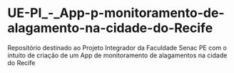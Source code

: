 # UE-PI_-_App-p-monitoramento-de-alagamento-na-cidade-do-Recife
Repositório destinado ao Projeto Integrador da Faculdade Senac PE com o intuito de criação de um App de monitoramento de alagamentos na cidade do Recife
